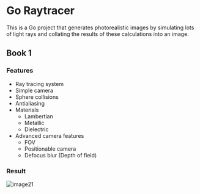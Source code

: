 # Go Raytracer
This is a Go project that generates photorealistic images by simulating lots of light rays and collating the results of these calculations into an image.

## Book 1
### Features
- Ray tracing system
- Simple camera
- Sphere collisions
- Antialiasing
- Materials
  - Lambertian
  - Metallic
  - Dielectric
- Advanced camera features
  - FOV
  - Positionable camera
  - Defocus blur (Depth of field)
### Result
![image21](https://github.com/user-attachments/assets/aee7dcf3-27d6-41ab-a11d-f97a3e2068e9)
